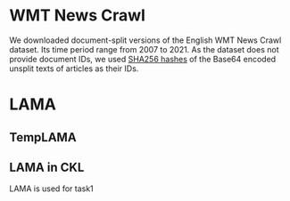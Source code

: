 # WMT News Crawl

We downloaded document-split versions of the English WMT News Crawl dataset. Its time period range from 2007 to 2021. As the dataset does not provide document IDs, we used [SHA256 hashes](https://github.com/deepmind/deepmind-research/tree/master/pitfalls_static_language_models) of the Base64 encoded unsplit texts of articles as their IDs.

# LAMA

## TempLAMA

## LAMA in CKL

LAMA is used for task1
